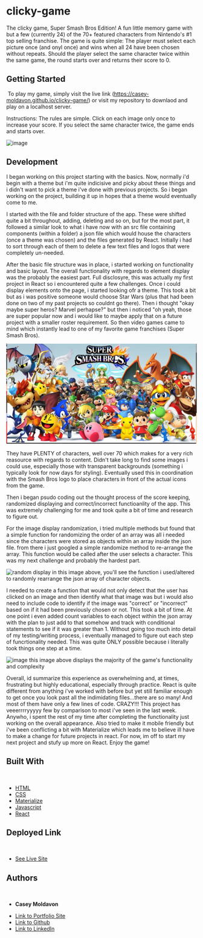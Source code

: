 # clicky-game

The clicky game, Super Smash Bros Edition! A fun little memory game with but a few (currently 24) of the 70+ featured characters from Nintendo's #1 top selling franchise. The game is quite simple: The player must select each picture once (and onyl once) and wins when all 24 have been chosen without repeats. Should the player select the same character twice within the same game, the round starts over and returns their score to 0.
​
## Getting Started
​
To play my game, simply visit the live link (https://casey-moldavon.github.io/clicky-game/) or visit my repository to downlaod and play on a localhost server.

Instructions:
The rules are simple. Click on each image only once to increase your score. If you select the same character twice, the game ends and starts over.

![image](./src/components/images/full-game.jpg)



## Development

I began working on this project starting with the basics. Now, normally i'd begin with a theme but i'm quite indicisive and picky about these things and i didn't want to pick a theme i've done with previous projects. So i began working on the project, building it up in hopes that a theme would eventually come to me.

I started with the file and folder structure of the app. These were shifted quite a bit throughout, adding, deleting and so on, but for the most part, it followed a similar look to what i have now with an src file containing components (within a folder) a json file which would house the characters (once a theme was chosen) and the files generated by React. Initially i had to sort through each of them to delete a few text files and logos that were completely un-needed.

After the basic file structure was in place, i started working on functionality and basic layout. The overall functionality with regards to element display was the probably the easiest part. Full disclosyre, this was actually my first project in React so i encountered quite a few challenges. Once i could display elements onto the page, i started looking ofr a theme. This took a bit but as i was positive someone would choose Star Wars (plus that had been done on two of my past projects so couldnt go there). Then i thought "okay maybe super heros? Marvel perhapse?" but then i noticed "oh yeah, those are super popular now and i would like to maybe apply that on a future project with a smaller roster requirement. So then video games came to mind which instantly lead to one of my favorite game franchises (Super Smash Bros).


![image](./src/components/images/smashbros.png)


They have PLENTY of characters, well over 70 which makes for a very rich reasource with regards to content. Didn't take long to find some images i could use, especially those with transparent backgrounds (something i typically look for now days for styling). Eventually used this in coordination with the Smash Bros logo to place characters in front of the actual icons from the game.

Then i began psudo coding out the thought process of the score keeping, randomized displaying and correct/incorrect functioanlity of the app. This was extremely challenging for me and took quite a bit of time and research to figure out.

For the image display randomization, i tried multiple methods but found that a simple function for randomizing the order of an array was all i needed since the characters were stored as objects within an array inside the json file. from there i just googled a simple randomize method to re-arrange the array. This function would be called after the user selects a character. This was my next challenge and probably the hardest part.

![random display](./src/components/images/code-1.jpg)
in this image above, you'll see the function i used/altered to randomly rearrange the json array of character objects.


I needed to create a function that would not only detect that the user has clicked on an image and then identify what that image was but i would also need to include code to identify if the image was "correct" or "incorrect" based on if it had been previously chosen or not. This took a bit of time. At one point i even added count variables to each object within the json array with the plan to just add to that somehow and track with conditional statements to see if it was greater than 1. Without going too much into detail of my testing/writing process, i eventually managed to figure out each step of funcrtionality needed. This was quite ONLY possible because i literally took things one step at a time.

![image](./src/components/images/code-2.jpg)
this image above displays the majority of the game's functionality and complexity


Overall, id summarize this experience as overwhelming and, at times, frustrating but highly educational, especially through practice. React is quite different from anything i've worked with before but yet still familiar enough to get once you look past all the indimidating files...there are so many! And most of them have only a few lines of code. CRAZY!!! This project has veeerrrryyyyy few by comparison to most i've seen in the last week. Anywho, i spent the rest of my time after completing the functionality just working on the overall appearance. Also tried to make it mobile friendly but i've been conflicting a bit with Materialize which leads me to believe ill have to make a change for future projects in react. For now, im off to start my next project and stufy up more on React. Enjoy the game!


## Built With
​
* [HTML](https://developer.mozilla.org/en-US/docs/Web/HTML)
* [CSS](https://developer.mozilla.org/en-US/docs/Web/CSS)
* [Materialize](https://materializecss.com/)
* [Javascript](https://developer.mozilla.org/en-US/docs/Web/JavaScript)
* [React](https://reactjs.org/)
​

## Deployed Link
​
* [See Live Site](https://casey-moldavon.github.io/clicky-game/)
​
​
## Authors
​
* **Casey Moldavon** 
​
- [Link to Portfolio Site](https://casey-moldavon.github.io/updated-portfolio-2/)
- [Link to Github](https://github.com/casey-moldavon/clicky-game)
- [Link to LinkedIn](https://www.linkedin.com/in/casey-moldavon-442a1761/)
​
